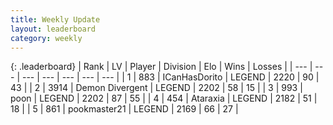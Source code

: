 ```yaml
---
title: Weekly Update
layout: leaderboard
category: weekly
---
```


{: .leaderboard}
| Rank | LV | Player | Division | Elo | Wins | Losses |
| --- | --- | --- | --- | --- | --- | --- |
| <span data-change="42">1</span> | 883 | <span title="ID: 415713">ICanHasDorito</span> | LEGEND | <span data-change="28">2220</span> | <span data-change="-103">90</span> | <span data-change="-76">43</span> |
| <span data-change="34">2</span> | 3914 | <span title="ID: 370081">Demon Divergent</span> | LEGEND | <span data-change="0">2202</span> | <span data-change="13">58</span> | <span data-change="-1">15</span> |
| <span data-change="1">3</span> | 993 | <span title="ID: 540690">poon</span> | LEGEND | <span data-change="-107">2202</span> | <span data-change="-126">87</span> | <span data-change="-33">55</span> |
| <span data-change="24">4</span> | 454 | <span title="ID: 745153">Ataraxia</span> | LEGEND | <span data-change="-23">2182</span> | <span data-change="-90">51</span> | <span data-change="-53">18</span> |
| <span data-change="41">5</span> | 861 | <span title="ID: 652474">pookmaster21</span> | LEGEND | <span data-change="-11">2169</span> | <span data-change="-174">66</span> | <span data-change="-104">27</span> |